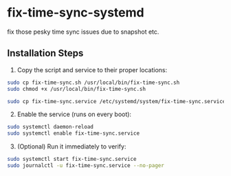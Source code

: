 # fix-time-sync-systemd
fix those pesky time sync issues due to snapshot etc.

## Installation Steps
1. Copy the script and service to their proper locations:
```bash
sudo cp fix-time-sync.sh /usr/local/bin/fix-time-sync.sh
sudo chmod +x /usr/local/bin/fix-time-sync.sh

sudo cp fix-time-sync.service /etc/systemd/system/fix-time-sync.service
```
2. Enable the service (runs on every boot):
```bash
sudo systemctl daemon-reload
sudo systemctl enable fix-time-sync.service
```
3. (Optional) Run it immediately to verify:
```bash
sudo systemctl start fix-time-sync.service
sudo journalctl -u fix-time-sync.service --no-pager
```
